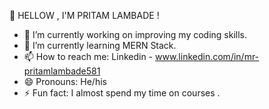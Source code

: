  👋 HELLOW , I'M PRITAM LAMBADE !
- 🔭 I’m currently working on improving my coding skills.
- 🌱 I’m currently learning MERN Stack.
- 📫 How to reach me: Linkedin - www.linkedin.com/in/mr-pritamlambade581
- 😄 Pronouns: He/his
- ⚡ Fun fact: I almost spend my time on courses .

